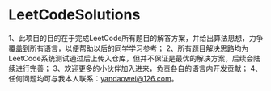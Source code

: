 # LeetCodeSolutions
1、此项目的目的在于完成LeetCode所有题目的解答方案，并给出算法思想，力争覆盖到所有语言，以便帮助以后的同学学习参考；
2、所有题目解决思路均为LeetCode系统测试通过后上传入仓库，但并不保证是最优的解决方案，后续会陆续进行完善；
3、欢迎更多的小伙伴加入进来，负责各自的语言内开发贡献；
4、任何问题均可与我本人联系：yandaowei@126.com。
